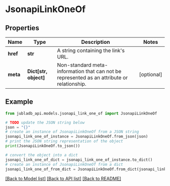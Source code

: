 # JsonapiLinkOneOf


## Properties

Name | Type | Description | Notes
------------ | ------------- | ------------- | -------------
**href** | **str** | A string containing the link&#39;s URL. | 
**meta** | **Dict[str, object]** | Non-standard meta-information that can not be represented as an attribute or relationship. | [optional] 

## Example

```python
from jubladb_api.models.jsonapi_link_one_of import JsonapiLinkOneOf

# TODO update the JSON string below
json = "{}"
# create an instance of JsonapiLinkOneOf from a JSON string
jsonapi_link_one_of_instance = JsonapiLinkOneOf.from_json(json)
# print the JSON string representation of the object
print(JsonapiLinkOneOf.to_json())

# convert the object into a dict
jsonapi_link_one_of_dict = jsonapi_link_one_of_instance.to_dict()
# create an instance of JsonapiLinkOneOf from a dict
jsonapi_link_one_of_from_dict = JsonapiLinkOneOf.from_dict(jsonapi_link_one_of_dict)
```
[[Back to Model list]](../README.md#documentation-for-models) [[Back to API list]](../README.md#documentation-for-api-endpoints) [[Back to README]](../README.md)



